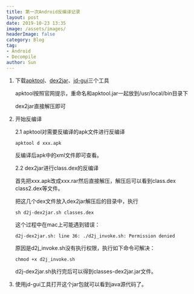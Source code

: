 ```yaml
---
title: 第一次Android反编译记录
layout: post
date: 2019-10-23 13:35
image: /assets/images/
headerImage: false
category: Blog
tag:
- Android
- Decompile
author: Sun
---
```


1. 下载[apktool](https://ibotpeaches.github.io/Apktool/install/)、[dex2jar](https://sourceforge.net/projects/dex2jar/files/)、[jd-gui](https://github.com/java-decompiler/jd-gui)三个工具

   apktool按照官网提示，重命名和apktool.jar一起放到/usr/local/bin目录下

   dex2jar直接解压即可

<!--more-->

2. 开始反编译

   2.1 apktool对需要反编译的apk文件进行反编译

   ```shell
   apktool d xxx.apk
   ```

   反编译后apk中的xml文件即可查看。

   

   2.2 dex2jar进行class.dex的反编译

   首先把xxx.apk改成xxx.rar然后直接解压，解压后可以看到class.dex class2.dex等文件。

   把这几个dex文件放入dex2jar解压后的目录中，执行

   ```shell
   sh d2j-dex2jar.sh classes.dex 
   ```

   这个过程中在mac上可能遇到错误：

   ```shell
   d2j-dex2jar.sh: line 36: ./d2j_invoke.sh: Permission denied
   ```

   原因是d2j_invoke.sh没有执行权限，执行如下命令可解决：

   ```shell
   chmod +x d2j_invoke.sh
   ```

   d2j-dex2jar.sh执行完后可以得到classes-dex2jar.jar文件。

3. 使用jd-gui工具打开这个jar包就可以看到java源代码了。